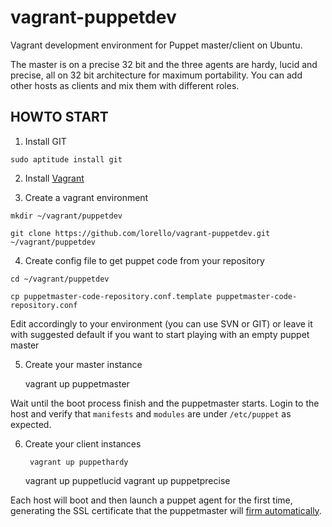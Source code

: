 vagrant-puppetdev
===================

Vagrant development environment for Puppet master/client on Ubuntu. 

The master is on a precise 32 bit and the three agents are hardy, 
lucid and precise, all on 32 bit architecture for maximum portability.
You can add other hosts as clients and mix them with different roles.

HOWTO START
-----------

1. Install GIT

`sudo aptitude install git`

2. Install [Vagrant](http://vagrantup.com/v1/docs/getting-started/index.html)

3. Create a vagrant environment

`mkdir ~/vagrant/puppetdev`

`git clone https://github.com/lorello/vagrant-puppetdev.git ~/vagrant/puppetdev`

4. Create config file to get puppet code from your repository

`cd ~/vagrant/puppetdev`

`cp puppetmaster-code-repository.conf.template puppetmaster-code-repository.conf`

Edit accordingly to your environment (you can use SVN or GIT) or leave it with 
suggested default if you want to start playing with an empty puppet master

5. Create your master instance

    vagrant up puppetmaster

Wait until the boot process finish and the puppetmaster starts. Login to the host
and verify that `manifests` and `modules` are under `/etc/puppet` as expected.

6. Create your client instances

        vagrant up puppethardy
    vagrant up puppetlucid
    vagrant up puppetprecise

Each host will boot and then launch a puppet agent for the first time, generating the SSL
certificate that the puppetmaster will [firm automatically](http://projects.puppetlabs.com/projects/1/wiki/certificates_and_security).


